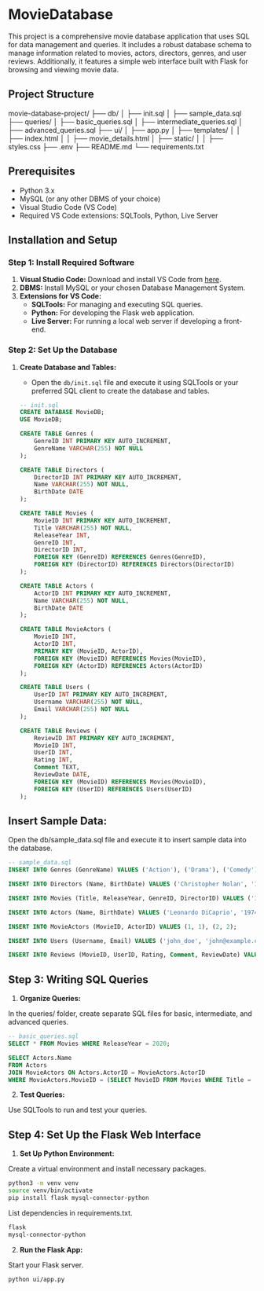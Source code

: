 # MovieDatabase

This project is a comprehensive movie database application that uses SQL for data management and queries. It includes a robust database schema to manage information related to movies, actors, directors, genres, and user reviews. Additionally, it features a simple web interface built with Flask for browsing and viewing movie data.

## Project Structure

movie-database-project/
├── db/
│ ├── init.sql
│ ├── sample_data.sql
├── queries/
│ ├── basic_queries.sql
│ ├── intermediate_queries.sql
│ ├── advanced_queries.sql
├── ui/
│ ├── app.py
│ ├── templates/
│ │ ├── index.html
│ │ ├── movie_details.html
│ ├── static/
│ │ ├── styles.css
├── .env
├── README.md
└── requirements.txt


## Prerequisites

- Python 3.x
- MySQL (or any other DBMS of your choice)
- Visual Studio Code (VS Code)
- Required VS Code extensions: SQLTools, Python, Live Server

## Installation and Setup

### Step 1: Install Required Software

1. **Visual Studio Code:** Download and install VS Code from [here](https://code.visualstudio.com/).
2. **DBMS:** Install MySQL or your chosen Database Management System.
3. **Extensions for VS Code:**
   - **SQLTools:** For managing and executing SQL queries.
   - **Python:** For developing the Flask web application.
   - **Live Server:** For running a local web server if developing a front-end.

### Step 2: Set Up the Database

1. **Create Database and Tables:**
   - Open the `db/init.sql` file and execute it using SQLTools or your preferred SQL client to create the database and tables.

   ```sql
   -- init.sql
   CREATE DATABASE MovieDB;
   USE MovieDB;

   CREATE TABLE Genres (
       GenreID INT PRIMARY KEY AUTO_INCREMENT,
       GenreName VARCHAR(255) NOT NULL
   );

   CREATE TABLE Directors (
       DirectorID INT PRIMARY KEY AUTO_INCREMENT,
       Name VARCHAR(255) NOT NULL,
       BirthDate DATE
   );

   CREATE TABLE Movies (
       MovieID INT PRIMARY KEY AUTO_INCREMENT,
       Title VARCHAR(255) NOT NULL,
       ReleaseYear INT,
       GenreID INT,
       DirectorID INT,
       FOREIGN KEY (GenreID) REFERENCES Genres(GenreID),
       FOREIGN KEY (DirectorID) REFERENCES Directors(DirectorID)
   );

   CREATE TABLE Actors (
       ActorID INT PRIMARY KEY AUTO_INCREMENT,
       Name VARCHAR(255) NOT NULL,
       BirthDate DATE
   );

   CREATE TABLE MovieActors (
       MovieID INT,
       ActorID INT,
       PRIMARY KEY (MovieID, ActorID),
       FOREIGN KEY (MovieID) REFERENCES Movies(MovieID),
       FOREIGN KEY (ActorID) REFERENCES Actors(ActorID)
   );

   CREATE TABLE Users (
       UserID INT PRIMARY KEY AUTO_INCREMENT,
       Username VARCHAR(255) NOT NULL,
       Email VARCHAR(255) NOT NULL
   );

   CREATE TABLE Reviews (
       ReviewID INT PRIMARY KEY AUTO_INCREMENT,
       MovieID INT,
       UserID INT,
       Rating INT,
       Comment TEXT,
       ReviewDate DATE,
       FOREIGN KEY (MovieID) REFERENCES Movies(MovieID),
       FOREIGN KEY (UserID) REFERENCES Users(UserID)
   );
   ```

## Insert Sample Data:

Open the db/sample_data.sql file and execute it to insert sample data into the database.

```sql
-- sample_data.sql
INSERT INTO Genres (GenreName) VALUES ('Action'), ('Drama'), ('Comedy');

INSERT INTO Directors (Name, BirthDate) VALUES ('Christopher Nolan', '1970-07-30'), ('Quentin Tarantino', '1963-03-27');

INSERT INTO Movies (Title, ReleaseYear, GenreID, DirectorID) VALUES ('Inception', 2010, 1, 1), ('Pulp Fiction', 1994, 2, 2);

INSERT INTO Actors (Name, BirthDate) VALUES ('Leonardo DiCaprio', '1974-11-11'), ('Samuel L. Jackson', '1948-12-21');

INSERT INTO MovieActors (MovieID, ActorID) VALUES (1, 1), (2, 2);

INSERT INTO Users (Username, Email) VALUES ('john_doe', 'john@example.com'), ('jane_doe', 'jane@example.com');

INSERT INTO Reviews (MovieID, UserID, Rating, Comment, ReviewDate) VALUES (1, 1, 5, 'Amazing movie!', '2022-01-01');
```


## Step 3: Writing SQL Queries

1. **Organize Queries:**

In the queries/ folder, create separate SQL files for basic, intermediate, and advanced queries.

```sql
-- basic_queries.sql
SELECT * FROM Movies WHERE ReleaseYear = 2020;

SELECT Actors.Name 
FROM Actors 
JOIN MovieActors ON Actors.ActorID = MovieActors.ActorID 
WHERE MovieActors.MovieID = (SELECT MovieID FROM Movies WHERE Title = 'Inception');
```

2. **Test Queries:**

Use SQLTools to run and test your queries.


## Step 4: Set Up the Flask Web Interface

1. **Set Up Python Environment:**

Create a virtual environment and install necessary packages.

```bash
python3 -m venv venv
source venv/bin/activate
pip install flask mysql-connector-python
```

List dependencies in requirements.txt.

```txt
flask
mysql-connector-python
```

2. **Run the Flask App:**

Start your Flask server.

```bash
python ui/app.py
```